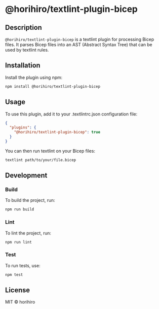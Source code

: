 # @horihiro/textlint-plugin-bicep

## Description

`@horihiro/textlint-plugin-bicep` is a textlint plugin for processing Bicep files. It parses Bicep files into an AST (Abstract Syntax Tree) that can be used by textlint rules.

## Installation

Install the plugin using npm:

```sh
npm install @horihiro/textlint-plugin-bicep
```

## Usage
To use this plugin, add it to your .textlintrc.json configuration file:

```json
{
  "plugins": {
    "@horihiro/textlint-plugin-bicep": true
  }
}
```

You can then run textlint on your Bicep files:

```sh
textlint path/to/your/file.bicep
```

## Development
### Build

To build the project, run:

```sh
npm run build
```

### Lint
To lint the project, run:

```sh
npm run lint
```

### Test
To run tests, use:

```sh
npm test
```

## License
MIT © horihiro
